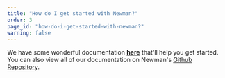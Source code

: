 ```yaml
---
title: "How do I get started with Newman?"
order: 3
page_id: "how-do-i-get-started-with-newman?"
warning: false
---
```


We have some wonderful documentation **[here](https://www.getpostman.com/docs/newman_intro)** that'll help you get started. You can also view all of our documentation on Newman's [Github Repository](https://github.com/postmanlabs/newman).

